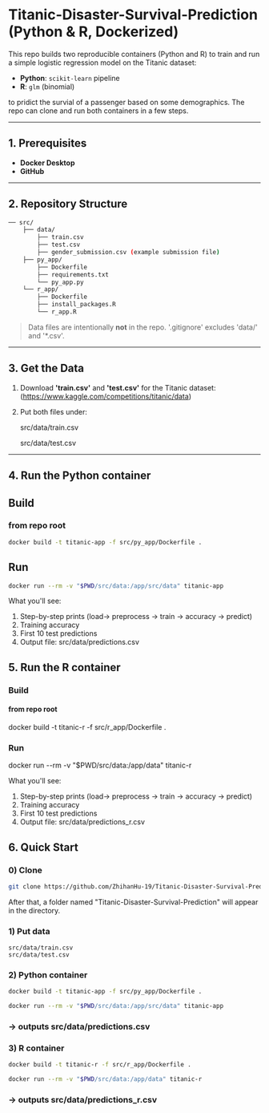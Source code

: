# Titanic-Disaster-Survival-Prediction (Python & R, Dockerized)

This repo builds two reproducible containers (Python and R) to train and run a simple logistic regression model on the Titanic dataset:

- **Python**: `scikit-learn` pipeline  
- **R**: `glm` (binomial)

to pridict the survial of a passenger based on some demographics.
The repo can clone and run both containers in a few steps.

---

## 1. Prerequisites

- **Docker Desktop** 
- **GitHub**

---

## 2. Repository Structure
```bash
── src/
    ├── data/
        ├── train.csv
        ├── test.csv
        ├── gender_submission.csv (example submission file)
    ├── py_app/
        ├── Dockerfile
        ├── requirements.txt
        └── py_app.py
    └── r_app/
        ├── Dockerfile
        ├── install_packages.R        
        └── r_app.R            
```
> Data files are intentionally **not** in the repo. '.gitignore' excludes 'data/' and '*.csv'.

---

## 3. Get the Data

1. Download **'train.csv'** and **'test.csv'** for the Titanic dataset: (https://www.kaggle.com/competitions/titanic/data)
2. Put both files under:


    src/data/train.csv


    src/data/test.csv

---

## 4. Run the **Python** container

## Build

### from repo root
```bash
docker build -t titanic-app -f src/py_app/Dockerfile .
```
## Run
```bash
docker run --rm -v "$PWD/src/data:/app/src/data" titanic-app
```

What you'll see:
1. Step-by-step prints (load-> preprocess -> train -> accuracy -> predict)
2. Training accuracy
3. First 10 test predictions
4. Output file: src/data/predictions.csv

## 5. Run the **R** container

### Build

#### from repo root
docker build -t titanic-r -f src/r_app/Dockerfile .

### Run
docker run --rm -v "$PWD/src/data:/app/data" titanic-r

What you'll see:
1. Step-by-step prints (load-> preprocess -> train -> accuracy -> predict)
2. Training accuracy
3. First 10 test predictions
4. Output file: src/data/predictions_r.csv

## 6. Quick Start

### 0) Clone
```bash
git clone https://github.com/ZhihanHu-19/Titanic-Disaster-Survival-Prediction.git
```
After that, a folder named "Titanic-Disaster-Survival-Prediction" will appear in the directory.

### 1) Put data
    src/data/train.csv
    src/data/test.csv

### 2) Python container
```bash
docker build -t titanic-app -f src/py_app/Dockerfile .
```
```bash
docker run --rm -v "$PWD/src/data:/app/src/data" titanic-app
```
### -> outputs src/data/predictions.csv

### 3) R container
```bash
docker build -t titanic-r -f src/r_app/Dockerfile .
```

```bash
docker run --rm -v "$PWD/src/data:/app/data" titanic-r
```
### -> outputs src/data/predictions_r.csv